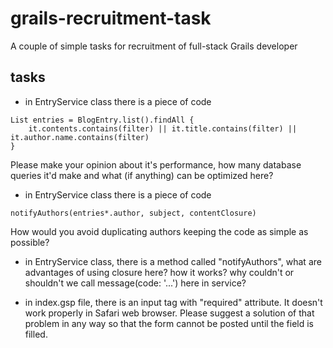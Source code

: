 # grails-recruitment-task
A couple of simple tasks for recruitment of full-stack Grails developer

## tasks
* in EntryService class there is a piece of code
```
List entries = BlogEntry.list().findAll {
    it.contents.contains(filter) || it.title.contains(filter) || it.author.name.contains(filter)
}
```
Please make your opinion about it's performance, how many database queries it'd make and what (if anything) can be optimized here?

* in EntryService class there is a piece of code
```
notifyAuthors(entries*.author, subject, contentClosure)
```
How would you avoid duplicating authors keeping the code as simple as possible?

* in EntryService class, there is a method called "notifyAuthors", what are advantages of using closure here?
how it works? why couldn't or shouldn't we call message(code: '...') here in service?

* in index.gsp file, there is an input tag with "required" attribute. It doesn't work properly in Safari web browser.
Please suggest a solution of that problem in any way so that the form cannot be posted until the field is filled.